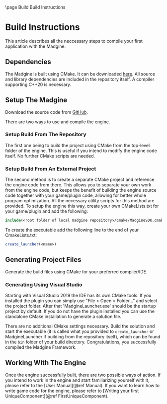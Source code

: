 \page Build Build Instructions

# Build Instructions

This article describes all the neccessary steps to compile your first application with the Madgine.


## Dependencies

The Madgine is built using CMake. It can be downloaded [here](https://cmake.org/download/). 
All source and library dependencies are included in the repository itself.
A compiler supporting C++20 is necessary.


## Setup The Madgine

Download the source code from [GitHub](https://github.com/MadManRises/Madgine).

There are two ways to use and compile the engine. 

### Setup Build From The Repository

The first one being to build the project using CMake from the top-level folder of the engine. This is useful if you intend to modify the engine code itself. No further CMake scripts are needed. 

### Setup Build From An External Project

The second method is to create a separate CMake project and reference the engine code from there. This allows you to separate your own work from the engine code, but keeps the benefit of building the engine source code together with your game/plugin code, allowing for better whole program optimization. All the necessary utility scripts for this method are provided. To setup the engine this way, create your own CMakeLists.txt for your game/plugin and add the following:
```cmake
include(<root folder of local madgine repository>/cmake/MadgineSDK.cmake)
```
To create the executable add the following line to the end of your CmakeLists.txt:
```cmake
create_launcher(<name>)
```

## Generating Project Files

Generate the build files using CMake for your preferred compiler/IDE. 

### Generating Using Visual Studio

Starting with Visual Studio 2019 the IDE has its own CMake tools. If you installed the plugin you can simply use "File > Open > Folder..." and select the project folder. After that 'MadgineLauncher.exe' should be the startup project by default. If you do not have the plugin installed you can use the standalone CMake installation to generate a solution file. 

There are no additional CMake settings necessary. Build the solution and start the executable (it is called what you provided to `create_launcher` or MadgineLauncher if building from the repository itself), which can be found in the `bin` folder of your build directory. 
Congratulations, you successfully compiled the Madgine Framework. 


## Working With The Engine

Once the engine successfully built, there are two possible ways of action. If you intend to work in the engine and start familiarizing yourself with it, please refer to the [User Manual](@ref Manual). If you want to learn how to write game code for the engine, please refer to [Writing your first UniqueComponent](@ref FirstUniqueComponent).
